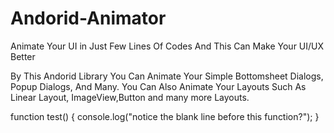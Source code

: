 # Andorid-Animator
Animate Your UI in Just Few Lines Of Codes And This Can Make Your UI/UX Better


By This Andorid Library You Can Animate Your Simple Bottomsheet Dialogs, Popup Dialogs, And Many.
You Can Also Animate Your Layouts Such As Linear Layout, ImageView,Button and many more Layouts.



function test() {
  console.log("notice the blank line before this function?");
}
